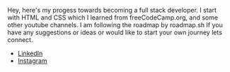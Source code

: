 Hey, here's my progess towards becoming a full stack developer.
I start with HTML and CSS which I learned from freeCodeCamp.org, and some other youtube channels. 
I am following the roadmap by roadmap.sh
If you have any suggestions or ideas or would like to start your own journey lets connect.
- [LinkedIn](https://www.linkedin.com/in/luvagrawal/)
- [Instagram](https://www.instagram.com/Luv_agrawal_)
